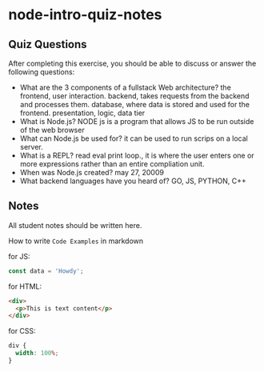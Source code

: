 # node-intro-quiz-notes

## Quiz Questions

After completing this exercise, you should be able to discuss or answer the following questions:

- What are the 3 components of a fullstack Web architecture?
  the frontend, user interaction. backend, takes requests from the backend and processes them. database, where data is stored and used for the frontend. presentation, logic, data tier
- What is Node.js?
  NODE js is a program that allows JS to be run outside of the web browser
- What can Node.js be used for?
  it can be used to run scrips on a local server.
- What is a REPL?
  read eval print loop., it is where the user enters one or more expressions rather than an entire compliation unit.
- When was Node.js created?
  may 27, 20009
- What backend languages have you heard of?
  GO, JS, PYTHON, C++

## Notes

All student notes should be written here.

How to write `Code Examples` in markdown

for JS:

```javascript
const data = 'Howdy';
```

for HTML:

```html
<div>
  <p>This is text content</p>
</div>
```

for CSS:

```css
div {
  width: 100%;
}
```

